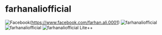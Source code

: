 # farhanaliofficial
![Facebook](https://img.shields.io/badge/Facebook-Farhan%20Ali-blue?style=flat-square&logo=facebook)(https://www.facebook.com/farhan.ali.0001)
![farhanaliofficial](https://github-readme-stats.vercel.app/api?username=farhanaliofficial&show_icons=true&theme=dracula)
![farhanaliofficial](https://github-readme-stats.vercel.app/api/top-langs/?username=farhanaliofficial)
![farhanaliofficial Lite++](https://github-readme-stats.vercel.app/api/pin/?username=farhanaliofficial&repo=Lite&show_owner=true)
